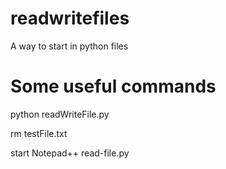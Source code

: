 # readwritefiles
A way to start in python files

# Some useful commands

python readWriteFile.py

rm testFile.txt

start Notepad++ read-file.py

